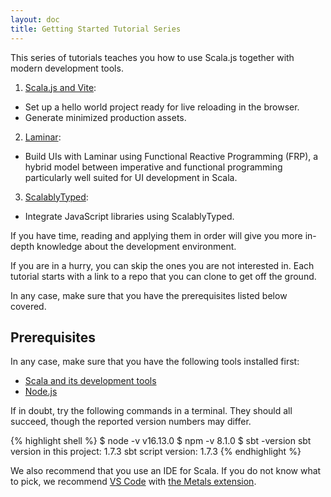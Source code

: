 ```yaml
---
layout: doc
title: Getting Started Tutorial Series
---
```


This series of tutorials teaches you how to use Scala.js together with modern development tools.

1. [Scala.js and Vite](./scalajs-vite.html):
  * Set up a hello world project ready for live reloading in the browser.
  * Generate minimized production assets.
2. [Laminar](./laminar.html):
  * Build UIs with Laminar using Functional Reactive Programming (FRP), a hybrid model between imperative and functional programming particularly well suited for UI development in Scala.
3. [ScalablyTyped](./scalablytyped.html):
  * Integrate JavaScript libraries using ScalablyTyped.

If you have time, reading and applying them in order will give you more in-depth knowledge about the development environment.

If you are in a hurry, you can skip the ones you are not interested in.
Each tutorial starts with a link to a repo that you can clone to get off the ground.

In any case, make sure that you have the prerequisites listed below covered.

## Prerequisites

In any case, make sure that you have the following tools installed first:

* [Scala and its development tools](https://www.scala-lang.org/download/)
* [Node.js](https://nodejs.org/en/download/)

If in doubt, try the following commands in a terminal.
They should all succeed, though the reported version numbers may differ.

{% highlight shell %}
$ node -v
v16.13.0
$ npm -v
8.1.0
$ sbt -version
sbt version in this project: 1.7.3
sbt script version: 1.7.3
{% endhighlight %}

We also recommend that you use an IDE for Scala.
If you do not know what to pick, we recommend [VS Code](https://code.visualstudio.com/download/) with [the Metals extension](https://scalameta.org/metals/docs/editors/vscode/).
